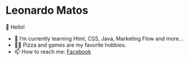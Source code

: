 <h1>Leonardo Matos</h1>

👋 Hello!
- 🌱 I’m currently learning Html, CSS, Java, Marketing Flow and more...
- 🍕👾 Pizza and games are my favorite hobbies. 
- 📫 How to reach me: <a href="https://www.facebook.com/leonardo.silvamatos.12">Facebook</a>
